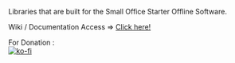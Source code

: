 Libraries that are built for the Small Office Starter Offline Software.

Wiki / Documentation Access => <a href="https://github.com/Geek-Research-Lab/SmallOfficeStarterLibs/wiki">Click here!</a>

For Donation : <br>
[![ko-fi](https://www.ko-fi.com/img/githubbutton_sm.svg)](https://ko-fi.com/ashumeow)